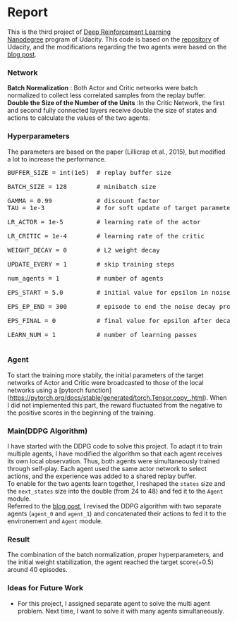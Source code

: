 # Report
This is the third project of [Deep Reinforcement Learning Nanodegree](https://www.udacity.com/course/deep-reinforcement-learning-nanodegree--nd893) program of Udacity. This code is based on the [repository](https://github.com/udacity/deep-reinforcement-learning/tree/master/ddpg-pendulum) of Udacity, and the modifications regarding the two agents were based on the [blog post](https://opensourcelibs.com/lib/deeprl-p3-collaboration-competition).

### Network
**Batch Normalization** : Both Actor and Critic networks were batch normalized to collect less correlated samples from the replay buffer.<br/>
**Double the Size of the Number of the Units** :In the Critic Network, the first and second fully connected layers receive double the size of states and actions to calculate the values of the two agents.<br/>

### Hyperparameters
The parameters are based on the paper (Lillicrap et al., 2015), but modified a lot to increase the performance.
<pre>
BUFFER_SIZE = int(1e5)  # replay buffer size<br/>
BATCH_SIZE = 128        # minibatch size<br/>
GAMMA = 0.99            # discount factor
TAU = 1e-3              # for soft update of target parameters<br/>
LR_ACTOR = 1e-5         # learning rate of the actor <br/>
LR_CRITIC = 1e-4        # learning rate of the critic<br/>
WEIGHT_DECAY = 0        # L2 weight decay<br/>
UPDATE_EVERY = 1        # skip training steps<br/>
num_agents = 1          # number of agents<br/>
EPS_START = 5.0         # initial value for epsilon in noise decay process in Agent.act()<br/>
EPS_EP_END = 300        # episode to end the noise decay process<br/>
EPS_FINAL = 0           # final value for epsilon after decay<br/>
LEARN_NUM = 1           # number of learning passes<br/>
</pre>

### Agent
To start the training more stabily, the initial parameters of the target networks of Actor and Critic were broadcasted to those of the local networks using a [pytorch function]<br/>(https://pytorch.org/docs/stable/generated/torch.Tensor.copy_.html). When I did not implemented this part, the reward fluctuated from the negative to the positive scores in the beginning of the training. <br/>

### Main(DDPG Algorithm)
I have started with the DDPG code to solve this project. To adapt it to train multiple agents, I have modified the algorithm so that each agent receives its own local observation. Thus, both agents were simultaneously trained through self-play. Each agent used the same actor network to select actions, and the experience was added to a shared replay buffer.<br/>
To enable for the two agents learn together, I reshaped the ``states`` size and the ``next_states`` size into the double (from 24 to 48) and fed it to the ``Agent`` module.<br/>
Referred to the [blog post](https://opensourcelibs.com/lib/deeprl-p3-collaboration-competition), I revised the DDPG algorithm with two separate agents (``agent_0`` and ``agent_1``) and concatenated their actions to fed it to the environement and ``Agent`` module.<br/>

### Result
The combination of the batch normalization, proper hyperparameters, and the initial weight stabilization, the agent reached the target score(+0.5) around 40 episodes.<br/>

### Ideas for Future Work
* For this project, I assigned separate agent to solve the multi agent problem. Next time, I want to solve it with many agents simultaneously.<br/>
